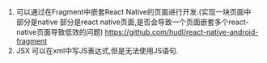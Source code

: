 1. 可以通过在Fragment中嵌套React Native的页面进行开发.(实现一块页面中 部分是native 部分是react native页面,是否会导致一个页面嵌套多个react-native页面导致低效的问题)
   https://github.com/hudl/react-native-android-fragment
2. JSX 可以在xml中写JS表达式,但是无法使用JS语句.
